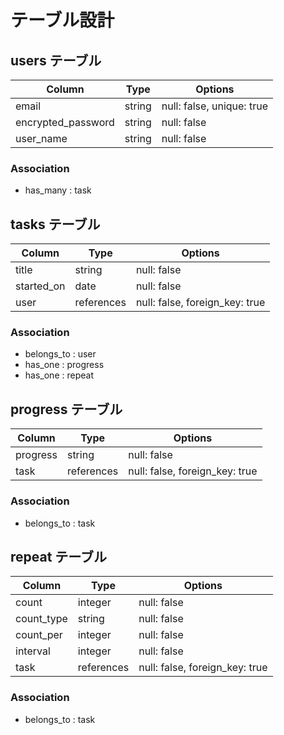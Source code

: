 # テーブル設計

## users テーブル

| Column             | Type         | Options                        |
| ------------------ | ------------ | ------------------------------ |
| email              | string       | null: false, unique: true      |
| encrypted_password | string       | null: false                    |
| user_name          | string       | null: false                    |

### Association

- has_many : task

## tasks テーブル

| Column             | Type         | Options                        |
| ------------------ | ------------ | ------------------------------ |
| title              | string       | null: false                    |
| started_on         | date         | null: false                    |
| user               | references   | null: false, foreign_key: true |

### Association

- belongs_to : user
- has_one    : progress
- has_one    : repeat

## progress テーブル

| Column             | Type         | Options                        |
| ------------------ | ------------ | ------------------------------ |
| progress           | string       | null: false                    |
| task               | references   | null: false, foreign_key: true |

### Association

- belongs_to : task

## repeat テーブル

| Column             | Type         | Options                        |
| ------------------ | ------------ | ------------------------------ |
| count              | integer      | null: false                    |
| count_type         | string       | null: false                    |
| count_per          | integer      | null: false                    |
| interval           | integer      | null: false                    |
| task               | references   | null: false, foreign_key: true |

### Association

- belongs_to : task
